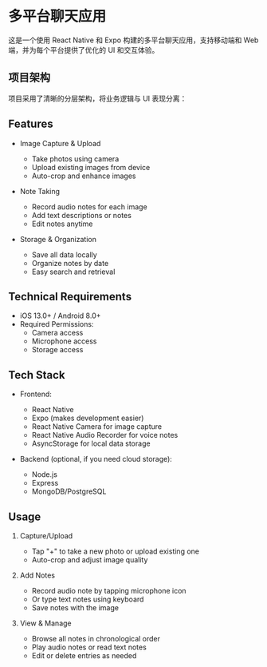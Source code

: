 # 多平台聊天应用

这是一个使用 React Native 和 Expo 构建的多平台聊天应用，支持移动端和 Web 端，并为每个平台提供了优化的 UI 和交互体验。

## 项目架构

项目采用了清晰的分层架构，将业务逻辑与 UI 表现分离：

## Features

- Image Capture & Upload
  - Take photos using camera
  - Upload existing images from device
  - Auto-crop and enhance images

- Note Taking
  - Record audio notes for each image
  - Add text descriptions or notes
  - Edit notes anytime

- Storage & Organization
  - Save all data locally
  - Organize notes by date
  - Easy search and retrieval

## Technical Requirements

- iOS 13.0+ / Android 8.0+
- Required Permissions:
  - Camera access
  - Microphone access
  - Storage access

## Tech Stack

- Frontend:
  - React Native
  - Expo (makes development easier)
  - React Native Camera for image capture
  - React Native Audio Recorder for voice notes
  - AsyncStorage for local data storage

- Backend (optional, if you need cloud storage):
  - Node.js
  - Express
  - MongoDB/PostgreSQL

## Usage

1. Capture/Upload
   - Tap "+" to take a new photo or upload existing one
   - Auto-crop and adjust image quality

2. Add Notes
   - Record audio note by tapping microphone icon
   - Or type text notes using keyboard
   - Save notes with the image

3. View & Manage
   - Browse all notes in chronological order
   - Play audio notes or read text notes
   - Edit or delete entries as needed